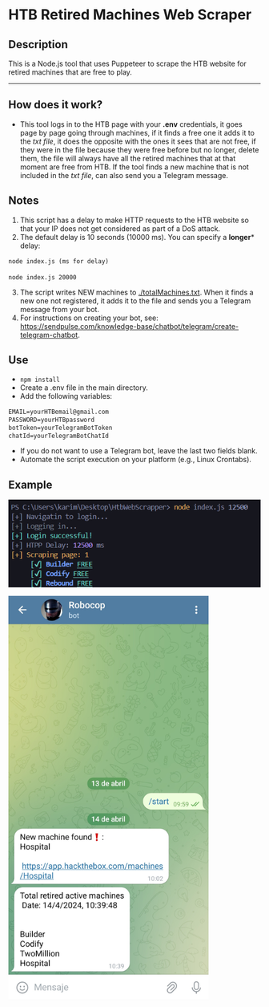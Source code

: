 # HTB Retired Machines Web Scraper
## Description

This is a Node.js tool that uses Puppeteer to scrape the HTB website for retired machines that are free to play.

----
## How does it work?
- This tool logs in to the HTB page with your ****.env**** credentials, it goes page by page going through machines, if it finds a free one it adds it to the  *txt file*, it does the opposite with the ones it sees that are not free, if they were in the file because they were free before but no longer, delete them, the file will always have all the retired machines that at that moment are free from HTB.
If the tool finds a new machine that is not included in the *txt file*, can also send you a Telegram message.
## Notes

1. This script has a delay to make HTTP requests to the HTB website so that your IP does not get considered as part of a DoS attack.
2. The default delay is 10 seconds (10000 ms). You can specify a **longer*** delay:

```shell
node index.js (ms for delay)

node index.js 20000 
```
3. The script writes NEW machines to [./totalMachines.txt](./totalMachinesNames.txt). When it finds a new one not registered, it adds it to the file and sends you a Telegram message from your bot. 
4. For instructions on creating your bot, see: https://sendpulse.com/knowledge-base/chatbot/telegram/create-telegram-chatbot.

## Use
- `npm install`
- Create a .env file in the main directory.
- Add the following variables:
```shell
EMAIL=yourHTBemail@gmail.com
PASSWORD=yourHTBpassword
botToken=yourTelegramBotToken
chatId=yourTelegramBotChatId 
```
- If you do not want to use a Telegram bot, leave the last two fields blank.
- Automate the script execution on your platform (e.g., Linux Crontabs).
 

## Example
![use](./assets/use.png)

 
<img src="./assets/bot2.jpg" width="400" height="auto">

